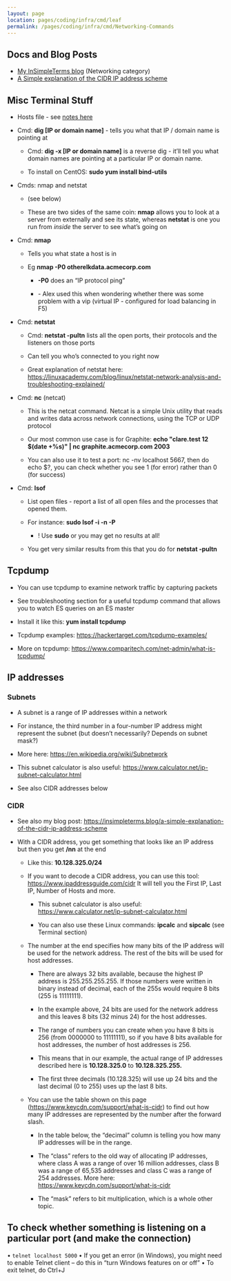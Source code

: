 ```yaml
---
layout: page
location: pages/coding/infra/cmd/leaf
permalink: /pages/coding/infra/cmd/Networking-Commands
---
```


## Docs and Blog Posts

- [My InSimpleTerms blog](https://insimpleterms.blog/category/networking) (Networking category)
- [A Simple explanation of the CIDR IP address scheme](https://insimpleterms.blog/a-simple-explanation-of-the-cidr-ip-address-scheme)

## Misc Terminal Stuff

  - Hosts file - see [notes here](/pages/coding/infra/servers/Networking#hosts-file)
  - Cmd: **dig \[IP or domain name\]** - tells you what that IP / domain
    name is pointing at
    
      - Cmd: **dig -x \[IP or domain name\]** is a reverse dig - it’ll
        tell you what domain names are pointing at a particular IP or
        domain name.
    
      - To install on CentOS: **sudo yum install bind-utils**

  - Cmds: nmap and netstat
    
      - (see below)
    
      - These are two sides of the same coin: **nmap** allows you to
        look at a server from externally and see its state, whereas
        **netstat** is one you run from *inside* the server to see
        what’s going on

  - Cmd: **nmap**
    
      - Tells you what state a host is in
    
      - Eg **nmap -P0 otherelkdata.acmecorp.com**
        
          - **-P0** does an “IP protocol ping”
        
          - \- Alex used this when wondering whether there was some
            problem with a vip (virtual IP - configured for load
            balancing in F5)

  - Cmd: **netstat**
    
      - Cmd: **netstat -pultn** lists all the open ports, their
        protocols and the listeners on those ports
    
      - Can tell you who’s connected to you right now
    
      - Great explanation of netstat here:
        [<span class="underline">https://linuxacademy.com/blog/linux/netstat-network-analysis-and-troubleshooting-explained/</span>](https://linuxacademy.com/blog/linux/netstat-network-analysis-and-troubleshooting-explained/)

  - Cmd: **nc** (netcat)
    
      - This is the netcat command. Netcat is a simple Unix utility that
        reads and writes data across network connections, using the TCP
        or UDP protocol
    
      - Our most common use case is for Graphite: **echo "clare.test 12
        $(date +%s)" | nc graphite.acmecorp.com 2003**
    
      - You can also use it to test a port: nc -nv localhost 5667, then
        do echo $?, you can check whether you see 1 (for error) rather
        than 0 (for success)

  - Cmd: **lsof**
    
      - List open files - report a list of all open files and the
        processes that opened them.
    
      - For instance: **sudo lsof -i -n -P**
        
          - \! Use **sudo** or you may get no results at all\!
    
      - You get very similar results from this that you do for **netstat
        -pultn**

## Tcpdump

  - You can use tcpdump to examine network traffic by capturing packets

  - See troubleshooting section for a useful tcpdump command that allows
    you to watch ES queries on an ES master

  - Install it like this: **yum install tcpdump**

  - Tcpdump examples:
    [<span class="underline">https://hackertarget.com/tcpdump-examples/</span>](https://hackertarget.com/tcpdump-examples/)

  - More on tcpdump:
    [<span class="underline">https://www.comparitech.com/net-admin/what-is-tcpdump/</span>](https://www.comparitech.com/net-admin/what-is-tcpdump/)

## IP addresses

### Subnets

  - A subnet is a range of IP addresses within a network

  - For instance, the third number in a four-number IP address might
    represent the subnet (but doesn’t necessarily? Depends on subnet
    mask?)

  - More here:
    [<span class="underline">https://en.wikipedia.org/wiki/Subnetwork</span>](https://en.wikipedia.org/wiki/Subnetwork)

  - This subnet calculator is also useful:
    [<span class="underline">https://www.calculator.net/ip-subnet-calculator.html</span>](https://www.calculator.net/ip-subnet-calculator.html)

  - See also CIDR addresses below

### CIDR

  - See also my blog post:
    <https://insimpleterms.blog/a-simple-explanation-of-the-cidr-ip-address-scheme>

  - With a CIDR address, you get something that looks like an IP address
    but then you get **/nn** at the end
    
      - Like this: **10.128.325.0/24**
    
      - If you want to decode a CIDR address, you can use this tool:
        [<span class="underline">https://www.ipaddressguide.com/cidr</span>](https://www.ipaddressguide.com/cidr)
        It will tell you the First IP, Last IP, Number of Hosts and
        more.
        
          - This subnet calculator is also useful:
            [<span class="underline">https://www.calculator.net/ip-subnet-calculator.html</span>](https://www.calculator.net/ip-subnet-calculator.html)
        
          - You can also use these Linux commands: **ipcalc** and
            **sipcalc** (see Terminal section)
    
      - The number at the end specifies how many bits of the IP address
        will be used for the network address. The rest of the bits will
        be used for host addresses.
        
          - There are always 32 bits available, because the highest IP
            address is 255.255.255.255. If those numbers were written in
            binary instead of decimal, each of the 255s would require 8
            bits (255 is 11111111).
        
          - In the example above, 24 bits are used for the network
            address and this leaves 8 bits (32 minus 24) for the host
            addresses.
        
          - The range of numbers you can create when you have 8 bits is
            256 (from 0000000 to 11111111), so if you have 8 bits
            available for host addresses, the number of host addresses
            is 256.
        
          - This means that in our example, the actual range of IP
            addresses described here is **10.128.325.0** to
            **10.128.325.255.**
        
          - The first three decimals (10.128.325) will use up 24 bits
            and the last decimal (0 to 255) uses up the last 8 bits.
    
      - You can use the table shown on this page
        (https://www.keycdn.com/support/what-is-cidr) to find out how
        many IP addresses are represented by the number after the
        forward slash.
        
          - In the table below, the “decimal” column is telling you how
            many IP addresses will be in the range.
        
          - The “class” refers to the old way of allocating IP
            addresses, where class A was a range of over 16 million
            addresses, class B was a range of 65,535 addresses and class
            C was a range of 254 addresses. More here:
            [<span class="underline">https://www.keycdn.com/support/what-is-cidr</span>](https://www.keycdn.com/support/what-is-cidr)
        
          - The “mask” refers to bit multiplication, which is a whole
            other topic.

## To check whether something is listening on a particular port (and make the connection)

•	`telnet localhost 5000`
•	If you get an error (in Windows), you might need to enable Telnet client – do this in “turn Windows features on or off”
•	To exit telnet, do Ctrl+J
